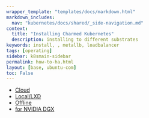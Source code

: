 ```yaml
---
wrapper_template: "templates/docs/markdown.html"
markdown_includes:
  nav: "kubernetes/docs/shared/_side-navigation.md"
context:
  title: "Installing Charmed Kubernetes"
  description: installing to different substrates
keywords: install, , metallb, loadbalancer
tags: [operating]
sidebar: k8smain-sidebar
permalink: how-to-ha.html
layout: [base, ubuntu-com]
toc: False
---
```




- [Cloud](/kubernetes/docs/install-manual)
- [Local/LXD](/kubernetes/docs/install-local)
- [Offline](/kubernetes/docs/install-offline)
- [for NVIDIA DGX](/kubernetes/docs/nvidia-dgx)